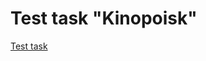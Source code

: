 <h1>Test task "Kinopoisk"</h1>
<p>
<a href="https://docs.google.com/document/d/1-foEso8sTcAT5oPKcftI27dZ_yFDyRgc33kTFi4Q5Ko/edit?usp=share_link">Test task</a>
</p>
<br>

